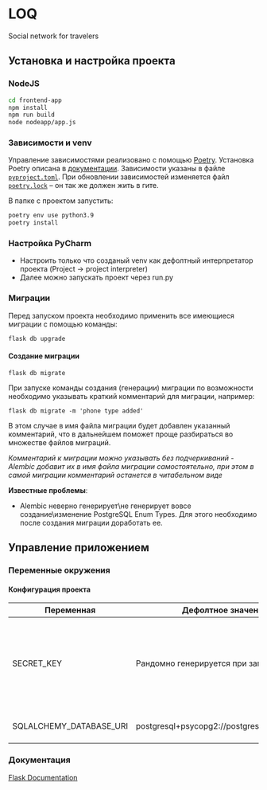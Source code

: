 # LOQ
Social network for travelers

Установка и настройка проекта
---------------------

### NodeJS
```bash
cd frontend-app
npm install
npm run build
node nodeapp/app.js
```

### Зависимости и venv

Управление зависимостями реализовано с помощью [Poetry](https://python-poetry.org/). Установка Poetry описана в [документации](https://python-poetry.org/docs/#installation). Зависимости указаны в файле [`pyproject.toml`](pyproject.toml). При обновлении зависимостей изменяется файл [`poetry.lock`](poetry.lock) – он так же должен жить в гите.

В папке с проектом запустить:

```bash
poetry env use python3.9
poetry install
```

### Настройка PyCharm
- Настроить только что созданый venv как дефолтный интерпретатор проекта (Project -> project interpreter)
- Далее можно запускать проект через run.py


### Миграции

Перед запуском проекта необходимо применить все имеющиеся миграции с помощью команды:

`flask db upgrade`

#### Создание миграции

`flask db migrate`

При запуске команды создания (генерации) миграции по возможности необходимо указывать краткий комментарий для миграции, например:

`flask db migrate -m 'phone type added'`

В этом случае в имя файла миграции будет добавлен указанный комментарий, что в дальнейшем поможет проще разбираться во множестве файлов миграций.

*Комментарий к миграции можно указывать без подчеркиваний - Alembic добавит их в имя файла миграции самостоятельно, при этом в самой миграции комментарий останется в читабельном виде*

**Известные проблемы**:

* Alembic неверно генерирует\не генерирует вовсе создание\изменение PostgreSQL Enum Types. Для этого необходимо после создания миграции доработать ее.


Управление приложением
---------------------

### Переменные окружения

#### Конфигурация проекта
| Переменная | Дефолтное значение | Описание |
| --- | --- | --- |
| SECRET_KEY | Рандомно генерируется при запуске | Если надоело что падают сессии при рестарте, нужно просетить статическое значение |
| SQLALCHEMY_DATABASE_URI | postgresql+psycopg2://postgres@db:5432/afo|Урл для коннекта к пг |


### Документация
[Flask Documentation](https://flask-migrate.readthedocs.io/en/latest/)
